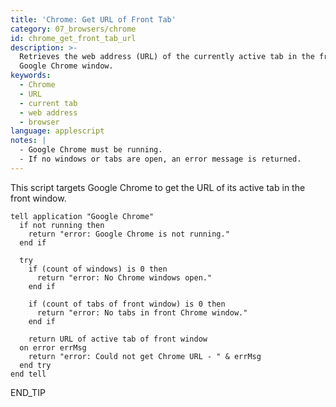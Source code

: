 ```yaml
---
title: 'Chrome: Get URL of Front Tab'
category: 07_browsers/chrome
id: chrome_get_front_tab_url
description: >-
  Retrieves the web address (URL) of the currently active tab in the frontmost
  Google Chrome window.
keywords:
  - Chrome
  - URL
  - current tab
  - web address
  - browser
language: applescript
notes: |
  - Google Chrome must be running.
  - If no windows or tabs are open, an error message is returned.
---
```


This script targets Google Chrome to get the URL of its active tab in the front window.

```applescript
tell application "Google Chrome"
  if not running then
    return "error: Google Chrome is not running."
  end if
  
  try
    if (count of windows) is 0 then
      return "error: No Chrome windows open."
    end if
    
    if (count of tabs of front window) is 0 then
      return "error: No tabs in front Chrome window."
    end if
    
    return URL of active tab of front window
  on error errMsg
    return "error: Could not get Chrome URL - " & errMsg
  end try
end tell
```
END_TIP
